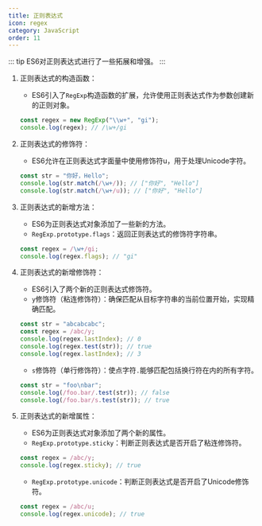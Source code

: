 ```yaml
---
title: 正则表达式
icon: regex
category: JavaScript
order: 11
---
```

::: tip
ES6对正则表达式进行了一些拓展和增强。
:::

1. 正则表达式的构造函数：
   - ES6引入了`RegExp`构造函数的扩展，允许使用正则表达式作为参数创建新的正则对象。

   ```javascript
   const regex = new RegExp("\\w+", "gi");
   console.log(regex); // /\w+/gi
   ```

2. 正则表达式的修饰符：
   - ES6允许在正则表达式字面量中使用修饰符u，用于处理Unicode字符。

   ```javascript
   const str = "你好，Hello";
   console.log(str.match(/\w+/)); // ["你好", "Hello"]
   console.log(str.match(/\w+/u)); // ["你好", "Hello"]
   ```

3. 正则表达式的新增方法：
   - ES6为正则表达式对象添加了一些新的方法。
   - `RegExp.prototype.flags`：返回正则表达式的修饰符字符串。

   ```javascript
   const regex = /\w+/gi;
   console.log(regex.flags); // "gi"
   ```

4. 正则表达式的新增修饰符：
   - ES6引入了两个新的正则表达式修饰符。
   - `y`修饰符（粘连修饰符）：确保匹配从目标字符串的当前位置开始，实现精确匹配。

   ```javascript
   const str = "abcabcabc";
   const regex = /abc/y;
   console.log(regex.lastIndex); // 0
   console.log(regex.test(str)); // true
   console.log(regex.lastIndex); // 3
   ```

   - `s`修饰符（单行修饰符）：使点字符`.`能够匹配包括换行符在内的所有字符。

   ```javascript
   const str = "foo\nbar";
   console.log(/foo.bar/.test(str)); // false
   console.log(/foo.bar/s.test(str)); // true
   ```

5. 正则表达式的新增属性：
   - ES6为正则表达式对象添加了两个新的属性。
   - `RegExp.prototype.sticky`：判断正则表达式是否开启了粘连修饰符。

   ```javascript
   const regex = /abc/y;
   console.log(regex.sticky); // true
   ```

   - `RegExp.prototype.unicode`：判断正则表达式是否开启了Unicode修饰符。

   ```javascript
   const regex = /abc/u;
   console.log(regex.unicode); // true
   ```
